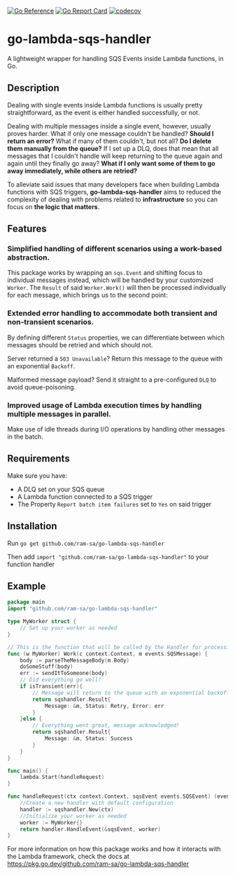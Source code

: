 [![Go Reference](https://pkg.go.dev/badge/github.com/ram-sa/go-lambda-sqs-handler#Handler.svg)](https://pkg.go.dev/github.com/ram-sa/go-lambda-sqs-handler#Handler)
[![Go Report Card](https://goreportcard.com/badge/github.com/ram-sa/go-lambda-sqs-handler)](https://goreportcard.com/report/github.com/ram-sa/go-lambda-sqs-handler)
[![codecov](https://codecov.io/gh/ram-sa/go-lambda-sqs-handler/graph/badge.svg?token=NJPAYWZC1B)](https://codecov.io/gh/ram-sa/go-lambda-sqs-handler)

# go-lambda-sqs-handler
A lightweight wrapper for handling SQS Events inside 
Lambda functions, in Go.

## Description
Dealing with single events inside Lambda functions is usually pretty straightforward, as the event is either handled successfully, or not.

Dealing with multiple messages inside a single event, however, usually proves harder. What if only one message couldn't be handled? **Should I return an error?** What if many of them couldn't, but not all? **Do I delete them manually from the queue?** If I set up a DLQ, does that mean that all messages that I couldn't handle will keep returning to the queue again and again until they finally go away? **What if I only want some of them to go away immediately, while others are retried?**

To alleviate said issues that many developers face when building Lambda functions with SQS triggers, **go-lambda-sqs-handler** aims to reduced the complexity of dealing with problems related to **infrastructure** so you can focus on **the logic that matters**.

## Features
### Simplified handling of different scenarios using a work-based abstraction.
This package works by wrapping an `sqs.Event` and shifting focus to individual messages instead, which will be handled by your customized `Worker`. The `Result` of said `Worker.Work()` will then be processed individually for each message, which brings us to the second point:

### Extended error handling to accommodate both transient and non-transient scenarios.
By defining different `Status` properties, we can differentiate between which messages should be retried and which should not. 

Server returned a `503 Unavailable`? Return this message to the queue with an exponential `Backoff`.

Malformed message payload? Send it straight to a pre-configured `DLQ` to avoid queue-poisoning.

### Improved usage of Lambda execution times by handling multiple messages in parallel.
Make use of idle threads during I/O operations by handling other messages in the batch.

## Requirements
Make sure you have:
* A DLQ set on your SQS queue
* A Lambda function connected to a SQS trigger
* The Property `Report batch item failures` set to `Yes` on said trigger

## Installation
Run `go get github.com/ram-sa/go-lambda-sqs-handler`

Then add `import "github.com/ram-sa/go-lambda-sqs-handler"` to your function handler

## Example
```go
package main
import "github.com/ram-sa/go-lambda-sqs-handler"

type MyWorker struct {
    // Set up your worker as needed
}

// This is the function that will be called by the Handler for processing a message.
func (w MyWorker) Work(c context.Context, m events.SQSMessage) {
    body := parseTheMessageBody(m.Body)
    doSomeStuff(body)
    err := sendItToSomeone(body)
    // Did everything go well?
    if isTransient(err){
        // Message will return to the queue with an exponential backoff.
        return sqshandler.Result{
            Message: &m, Status: Retry, Error: err
        }
    }else {
        // Everything went great, message acknowledged!
        return sqshandler.Result{
            Message: &m, Status: Success
        }
    }
}

func main() {
	lambda.Start(handleRequest)
}

func handleRequest(ctx context.Context, sqsEvent events.SQSEvent) (events.SQSEventResponse, error) {
    //Create a new handler with default configuration
	handler := sqshandler.New(ctx)
    //Initialize your worker as needed
    worker := MyWorker{}
	return handler.HandleEvent(&sqsEvent, worker)
}
```
For more information on how this package works and how it interacts with the Lambda framework, check the docs at  https://pkg.go.dev/github.com/ram-sa/go-lambda-sqs-handler
